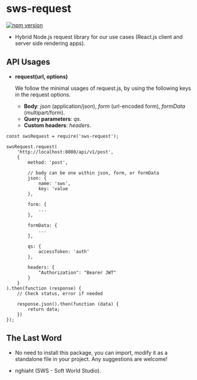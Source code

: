 # sws-request

[![npm version](https://badge.fury.io/js/sws-request.svg)](https://badge.fury.io/js/sws-request)

* Hybrid Node.js request library for our use cases (React.js client and server side rendering apps).

## API Usages

* **request(url, options)**

  We follow the minimal usages of request.js, by using the following keys in the request options.
  * **Body**: *json* (application/json), *form* (url-encoded form), *formData* (multipart/form).
  * **Query parameters**: *qs*.
  * **Custom headers**: *headers*.




```
const swsRequest = require('sws-request');

swsRequest.request(
    'http://localhost:8080/api/v1/post',
    {
        method: 'post',

        // body can be one within json, form, or formData
        json: {
            name: 'sws',
            key: 'value
        },
        
        form: {
            ...
        },

        formData: {
            ...
        },

        qs: {
            accessToken: 'auth'
        },

        headers: {
            "Authorization": "Bearer JWT"
        }
    }
).then(function (response) {
    // Check status, error if needed

    response.json().then(function (data) {
        return data;
    })
});

```

## The Last Word

* No need to install this package, you can import, modify it as a standalone file in your project. Any suggestions are welcome! 

* nghiaht (SWS - Soft World Studio).